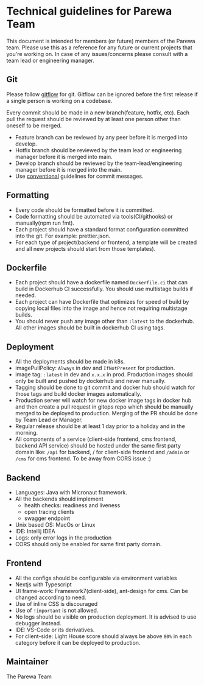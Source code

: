 # Technical guidelines for Parewa Team

This document is intended for members (or future) members of the Parewa team. Please use this as a reference for any future or current projects that you're working on. In case of any issues/concerns please consult with a team lead or engineering manager.

## Git

Please follow
[gitflow](https://www.atlassian.com/git/tutorials/comparing-workflows/gitflow-workflow)
for git. Gitflow can be ignored before the first release if a single person is working
on a codebase.

Every commit should be made in a new branch(feature, hotfix, etc). Each pull
the request should be reviewed by at least one person other than oneself to be
merged.

- Feature branch can be reviewed by any peer before it is merged into develop.
- Hotfix branch should be reviewed by the team lead or engineering manager before it is merged into main.
- Develop branch should be reviewed by the team-lead/engineering manager before it is merged into the main.
- Use [conventional](https://www.conventionalcommits.org/en/v1.0.0/) guidelines for commit messages.

## Formatting

- Every code should be formatted before it is committed.
- Code formatting should be automated via tools(CI/githooks) or manually(npm run fmt).
- Each project should have a standard format configuration committed into the git.
  For example: prettier.json.
- For each type of project(backend or frontend, a template will be created and
  all new projects should start from those templates).

## Dockerfile

- Each project should have a dockerfile named `Dockerfile.ci` that can build in
  Dockerhub CI successfully. You should use multistage builds if needed.
- Each project can have Dockerfile that optimizes for speed of build by copying local files into the image and hence not requiring multistage builds.
- You should never push any image other than `:latest` to the dockerhub. All other images should be built in dockerhub CI using tags.

## Deployment

- All the deployments should be made in k8s.
- imagePullPolicy: `Always` in dev and `IfNotPresent` for production.
- image tag: `:latest` in dev and `x.x.x` in prod. Production images should only be built and pushed by dockerhub and never manually.
- Tagging should be done to git commit and docker hub should watch for those tags and build docker images automatically.
- Production server will watch for new docker image tags in docker hub and then create a pull request in gitops repo which should be manually merged to be deployed to production. Merging of the PR should be done by Team Lead or Manager.
- Regular release should be at least 1 day prior to a holiday and in the morning.
- All components of a service (client-side frontend, cms frontend, backend API service) should be hosted under the same first party domain like: `/api` for backend, / for client-side frontend and `/admin` or `/cms` for cms frontend. To be away from CORS issue :)

## Backend

- Languages: Java with Micronaut framework.
- All the backends should implement
  - health checks: readiness and liveness
  - open tracing clients
  - swagger endpoint
- Unix based OS: MacOs or Linux
- IDE: Intellij IDEA
- Logs: only error logs in the production
- CORS should only be enabled for same first party domain.

## Frontend

- All the configs should be configurable via environment variables
- Nextjs with Typescript
- UI frame-work: Framework7(client-side), ant-design for cms. Can be changed according to need.
- Use of inline CSS is discouraged
- Use of `!important` is not allowed.
- No logs should be visible on production deployment. It is advised to use debugger instead.
- IDE: VS-Code or its derivatives.
- For client-side: Light House score should always be above `80%` in each category before it can be deployed to production.

## Maintainer

The Parewa Team
